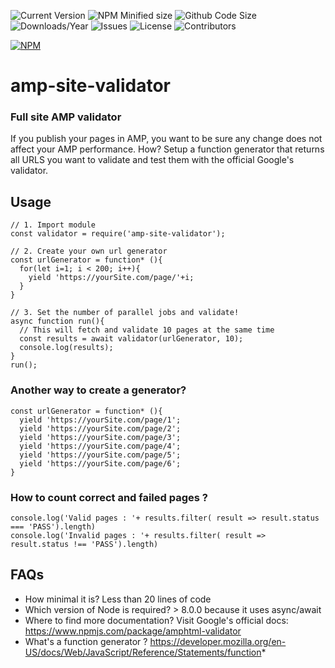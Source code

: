 ![Current Version](https://img.shields.io/npm/v/amp-site-validator.svg)
![NPM Minified size](https://img.shields.io/bundlephobia/min/amp-site-validator.svg)
![Github Code Size](https://img.shields.io/github/languages/code-size/wjsc/amp-site-validator.svg)
![Downloads/Year](https://img.shields.io/npm/dy/amp-site-validator.svg)
![Issues](https://img.shields.io/github/issues/wjsc/amp-site-validator.svg)
![License](https://img.shields.io/github/license/wjsc/amp-site-validator.svg)
![Contributors](https://img.shields.io/github/contributors/wjsc/amp-site-validator.svg)

[![NPM](https://nodei.co/npm/amp-site-validator.png)](https://nodei.co/npm/amp-site-validator)

# amp-site-validator
### Full site AMP validator

If you publish your pages in AMP, you want to be sure any change does not affect your AMP performance. How? Setup a function generator that returns all URLS you want to validate and test them with the official Google's validator.

## Usage
```
// 1. Import module
const validator = require('amp-site-validator');

// 2. Create your own url generator
const urlGenerator = function* (){
  for(let i=1; i < 200; i++){
    yield 'https://yourSite.com/page/'+i;
  }
}

// 3. Set the number of parallel jobs and validate!
async function run(){
  // This will fetch and validate 10 pages at the same time
  const results = await validator(urlGenerator, 10);
  console.log(results);
}
run();
```

### Another way to create a generator?
```
const urlGenerator = function* (){
  yield 'https://yourSite.com/page/1';
  yield 'https://yourSite.com/page/2';
  yield 'https://yourSite.com/page/3';
  yield 'https://yourSite.com/page/4';
  yield 'https://yourSite.com/page/5';
  yield 'https://yourSite.com/page/6';
}
```

### How to count correct and failed pages ?
```
console.log('Valid pages : '+ results.filter( result => result.status === 'PASS').length)
console.log('Invalid pages : '+ results.filter( result => result.status !== 'PASS').length)
```

## FAQs

- How minimal it is? Less than 20 lines of code
- Which version of Node is required? > 8.0.0 because it uses async/await
- Where to find more documentation? Visit Google's official docs: https://www.npmjs.com/package/amphtml-validator
- What's a function generator ? https://developer.mozilla.org/en-US/docs/Web/JavaScript/Reference/Statements/function*
